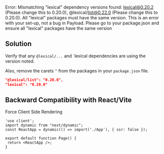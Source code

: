 Error: Mismatching "lexical" dependency versions found: lexical@0.20.2 (Please change this to 0.20.0), @lexical/list@0.22.0 (Please change this to 0.20.0). All "lexical" packages must have the same version. This is an error with your set-up, not a bug in Payload. Please go to your package.json and ensure all "lexical" packages have the same version

## Solution

Verify that any `@lexical/...` and `lexical dependencies are using the version noted.

Also, remove the carets `^` from the packages in your `package.json` file.

```json
"@lexical/list": "0.20.0",
"lexical": "0.20.0"
```

## Backward Compatibility with React/Vite

Force Client Side Rendering

```tsx
'use client';
import dynamic from "next/dynamic";
const ReactApp = dynamic(() => import('./App'), { ssr: false });

export default function Page() {
 return <ReactApp />;
}
```
